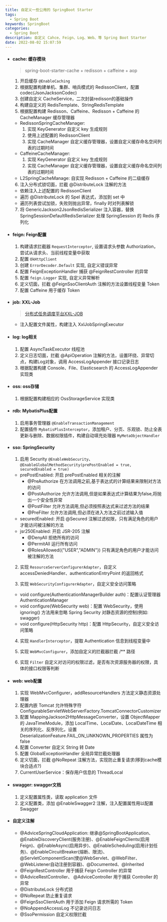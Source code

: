 ```yaml
---
title: 自定义一些公用的 SpringBoot Starter
tags:
  - Spring Boot
keywords: SpringBoot
categories:
  - Spring Boot
description: 自定义 Cahce、Feign、Log、Web、等 Spring Boot Starter
date: 2022-08-02 15:07:59
---
```



- #### cache: 缓存模块

  > spring-boot-starter-cache + redisson + caffeine + aop

  1. 开启缓存 `@EnableCaching`
  2. 根据配置构建单机、集群、哨兵模式的 RedissonClient，配置codec(JsonJacksonCodec)
  3. 创建自定义 CacheService，二次封装redisson的基础操作
  4. 构建自定义的 RedisTemplate、StringRedisTemplate
  5. 根据配置构建 Redisson、Caffeine、Redisson + Caffeine 的 CacheManager 缓存管理器
    - RedissonSpringCacheManager: 
      1. 实现 KeyGenerator 自定义 key 生成规则
      2. 使用上述配置的 RedissonClient
      3. 实现 CacheManager 自定义缓存管理器，设置自定义缓存命名空间列表的过期时间
    - CaffeineCacheManager:
      1. 实现 KeyGenerator 自定义 key 生成规则
      2. 实现 CacheManager 自定义缓存管理器，设置自定义缓存命名空间列表的过期时间
    - L2SpringCacheManage: 自实现 Redisson + Caffeine 的二级缓存
  6. 注入分布式锁切面，拦截 @DistributeLock 注解的方法
    - 依赖注入上述配置的 RedissonClient
    - 遍历 @DistributeLock 的 Spel 表达式，添加到 set 中
    - 遍历列表尝试加锁，失败则抛出异常，finally 时对列表解锁
  7. 将 GenericJackson2JsonRedisSerializer 注入容器，替换 SpringSessionDefaultRedisSerializer 处理 SpringSession 的 Redis 序列化

- #### feign: Feign配置

  1. 构建请求拦截器 `RequestInterceptor`, 设置请求头参数 Authorization，尝试从请求头、当前线程变量中获取
  2. 配置 `OkHttpClient`
  3. 创建 `ErrorDecoder.Default` 实现, 自定义错误异常
  4. 配置 FeignExceptionHandler 捕获 @FeignRestController 的异常
  5. 配置 `feign.Logger` 实现, 自定义异常解析
  6. 定义切面，拦截 @FeignSsoClientAuth 注解的方法设置线程变量 Token
  7. 配置 Caffeine 用于缓存 Token

- #### job: XXL-Job

  > [分布式任务调度平台XXL-JOB](https://www.xuxueli.com/xxl-job/#2.4%20%E9%85%8D%E7%BD%AE%E9%83%A8%E7%BD%B2%E2%80%9C%E6%89%A7%E8%A1%8C%E5%99%A8%E9%A1%B9%E7%9B%AE%E2%80%9D)

  - 注入配置文件属性，构建注入 XxlJobSpringExecutor

- #### log: log相关

  1. 配置 AsyncTaskExecutor 线程池
  2. 定义日志切面，拦截 @ApiOperation 注解的方法，设置环绕、异常切点，构建Log对象，调用 AccessLogAppender 接口记录日志
  3. 根据配置构建 Console、File、Elasticsearch 的 AccessLogAppender 实现类

- #### oss: oss存储

  1. 根据配置构建相应的 OssStorageService 实现类

- #### rdb: MybatisPlus配置

  1. 启用事务管理器 `@EnableTransactionManagement`
  2. 配置插件 `MybatisPlusInterceptor`，添加租户、分页、乐观锁、防止全表更新与删除、数据权限插件，构建自动填充处理器 `MyMetaObjectHandler`

- #### sso: SpringSecurity

  1. 启用 Security `@EnableWebSecurity`、`@EnableGlobalMethodSecurity(prePostEnabled = true, securedEnabled = true)`
  
    - prePostEnabled: 开启 prePostEnabled 相关的注解
      - @PreAuthorize 在方法调用之前,基于表达式的计算结果来限制对方法的访问
      - @PostAuthorize 允许方法调用,但是如果表达式计算结果为false,将抛出一个安全性异常
      - @PostFilter 允许方法调用,但必须按照表达式来过滤方法的结果
      - @PreFilter 允许方法调用,但必须在进入方法之前过滤输入值
    - securedEnabled: 开启 @Secured 注解过滤权限，只有满足角色的用户才能访问被注解的方法
    - jsr250Enabled: 开启 JSR-205 注解
      - @DenyAll 拒绝所有的访问
      - @PermitAll 运行所有访问
      - @RolesAllowed({"USER","ADMIN"}) 只有满足角色的用户才能访问被注解的方法
  
  2. 实现 `ResourceServerConfigurerAdapter`，自定义 accessDeniedHandler、authenticationEntryPoint 的返回格式
  
  3. 实现 `WebSecurityConfigurerAdapter`，自定义安全访问策略

    - void configure(AuthenticationManagerBuilder auth)：配置认证管理器 AuthenticationManager
    - void configure(WebSecurity web)：配置 WebSecurity，使用 ignoring() 方法用来忽略 Spring Security 对静态资源的控制(例如: swagger)
    - void configure(HttpSecurity http)：配置 HttpSecurity，自定义安全访问策略
  
  4. 实现 `HandlerInterceptor`，提取 Authentication 信息到线程变量中
  
  5. 实现 `WebMvcConfigurer`，添加自定义的拦截器拦截 /** 路径
  
  6. 实现 `Filter` 自定义对访问的权限过滤，是否有次资源服务器的权限，具体的接口权限等判断


- #### web: web配置

  1. 实现 WebMvcConfigurer，addResourceHandlers 方法定义静态资源处理器
  2. 配置内嵌 Tomcat 允许特殊字符 ConfigurableServletWebServerFactory.TomcatConnectorCustomizer
  3. 配置 MappingJackson2HttpMessageConverter，设置 ObjectMapper 的 JavaTimeModule，添加 LocalTime、LocalDate、LocalDateTime 相关的序列化、反序列化，设置  DeserializationFeature.FAIL_ON_UNKNOWN_PROPERTIES 属性为 false
  4. 配置 Converter 自定义 String 转 Date
  5. 配置 GlobalExceptionHandler 全局异常拦截处理器
  6. 定义切面，拦截 @NoRepeat 注解方法，实现防止重复请求(移到cache模块合适点?)
  7. CurrentUserService：保存用户信息的 ThreadLocal

- #### swagger: swagger文档

  1. 定义配置属性类，读取 application 文件
  2. 定义配置类，添加 @EnableSwagger2 注解，注入配置属性用以配置 Swagger


- #### 自定义注解

  - @AdviceSpringCloudApplication:
    继承@SpringBootApplication、@EnableDiscoveryClient(服务注册)、@EnableFeignClients(启用Feign)、@EnableAsync(启用异步)、@EnableScheduling(启用计划任务)、@EnableCircuitBreaker(熔断、限流)、@ServletComponentScan(使@WebServlet、@WebFilter、@WebListener自动注册到容器)、@Documented、@Inherited
  - @FeignRestController
    用于捕获 Feign Controller 的异常
  - @AdviceRestController、 @AdviceController
    用于捕获 Controller 的异常
  - @DistributeLock
    分布式锁
  - @NoRepeat
    防止重复请求
  - @FeignSsoClientAuth
    用于添加 Feign 请求所需的 Token
  - @NoAppendAccessLog
    不记录访问日志
  - @SsoPermission
    自定义权限拦截
